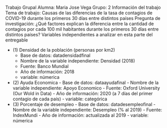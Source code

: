 Trabajo Grupal
Alumna: Maria Jose Vega
Grupo: 2
Información del trabajo
Tema de trabajo: Causas de las diferencias de la tasa de contagios de COVID-19 durante los primeros 30 días entre distintos países
Pregunta de investigación: ¿Qué factores explican la diferencia entre la cantidad de contagios por cada 100 mil habitantes durante los primeros 30 días entre distintos países?
Variables independientes a analizar en esta parte del entregable
- (1) Densidad de la población (personas por km2)
     - Base de datos: datadensidadfinal
     - Nombre de la variable independiente: Densidad (2018)
     - Fuente: Banco Mundial
     - Año de información: 2018
     - variable: númerica
- (2) Ayuda Economica
      - Base de datos: dataayudafinal
      - Nombre de la variable independiente: Apoyo Economico
      - Fuente: Oxford University (Our Wold in Data)
      - Año de información: 2020 (a 7 días del primer contagio de cada país)
      - variable: categórica
- (3) Porcentaje de desempleo
      - Base de datos: datadesempleofinal
      - Nombre de la variable independiente: Desempleo (% al 2019)
      - Fuente: IndexMundi
      - Año de información: actualizada al 2019
      - variable: númerica
